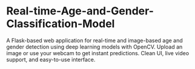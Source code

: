 # Real-time-Age-and-Gender-Classification-Model
A Flask-based web application for real-time and image-based age and gender detection using deep learning models with OpenCV. Upload an image or use your webcam to get instant predictions. Clean UI, live video support, and easy-to-use interface.
